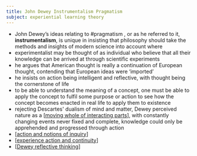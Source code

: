 ```yaml
---
title: John Dewey Instrumentalism Pragmatism
subject: experiential learning theory
---
```

- John Dewey’s ideas relating to #pragmatism , or as he referred to it, **instrumentalism**, is unique in insisting that philosophy should take the methods and insights of modern science into account where 
- experimentalist may be thought of as individual who believe that all their knowledge can be arrived at through scientific experiments
- he argues that American thought is really a continuation of European thought, contending that European ideas were ‘imported’
- he insists on action being intelligent and reflective, with thought being the cornerstone of life
- to be able to understand the meaning of a concept, one must be able to apply the concept to fulfil some purpose or action to see how the concept becomes enacted in real life to apply them to existence
- rejecting Descartes' dualism of mind and matter, Dewey perceived nature as a [[moving whole of interacting parts]], with constantly changing events never fixed and complete, knowledge could only be apprehended and progressed through action
- [[action and notions of inquiry]]
- [[experience action and continuity]]
- [[Dewey reflective thinking]]

[//begin]: # "Autogenerated link references for markdown compatibility"
[moving whole of interacting parts]: moving-whole-of-interacting-parts "Moving Whole of Interacting Parts"
[action and notions of inquiry]: action-and-notions-of-inquiry "action-and-notions-of-inquiry"
[experience action and continuity]: experience-action-and-continuity "experience-action-and-continuity"
[Dewey reflective thinking]: dewey-reflective-thinking "Dewey's Reflective Thinking"
[//end]: # "Autogenerated link references"